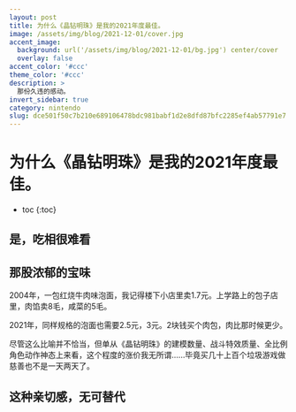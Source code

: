 ```yaml
---
layout: post
title: 为什么《晶钻明珠》是我的2021年度最佳。
image: /assets/img/blog/2021-12-01/cover.jpg
accent_image: 
  background: url('/assets/img/blog/2021-12-01/bg.jpg') center/cover
  overlay: false
accent_color: '#ccc'
theme_color: '#ccc'
description: >
  那份久违的感动。
invert_sidebar: true
category: nintendo
slug: dce501f50c7b210e689106478bdc981babf1d2e8dfd87bfc2285ef4ab57791e7
---
```


# 为什么《晶钻明珠》是我的2021年度最佳。

* toc
{:toc}

## 是，吃相很难看


## 那股浓郁的宝味

2004年，一包红烧牛肉味泡面，我记得楼下小店里卖1.7元。上学路上的包子店里，肉馅卖8毛，咸菜的5毛。

2021年，同样规格的泡面也需要2.5元，3元。2块钱买个肉包，肉比那时候更少。

尽管这么比喻并不恰当，但单从《晶钻明珠》的建模数量、战斗特效质量、全比例角色动作神态上来看，这个程度的涨价我无所谓......毕竟买几十上百个垃圾游戏做慈善也不是一天两天了。



## 这种亲切感，无可替代

